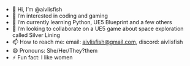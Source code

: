 - 👋 Hi, I’m @aivlisfish
- 👀 I’m interested in coding and gaming
- 🌱 I’m currently learning Python, UE5 Blueprint and a few others
- 💞️ I’m looking to collaborate on a UE5 game about space exploration called Silver Lining
- 📫 How to reach me: email: aivlisfish@gmail.com, discord: aivlisfish
- 😄 Pronouns: She/Her/They?them
- ⚡ Fun fact: I like women

<!---
aivlisfish/aivlisfish is a ✨ special ✨ repository because its `README.md` (this file) appears on your GitHub profile.
You can click the Preview link to take a look at your changes.
--->

